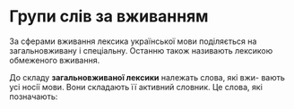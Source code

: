 # Групи слів за вживанням

<div class="space">За сферами вживання лексика української мови подiляється на загальновживану i спецiальну. Останню також називають лексикою обмеженого вживання.</div>

До складу **загальновживаної лексики** належать слова, якi вжи-
вають усi носiї мови. Вони складають її активний словник. Це слова,
якi позначають: